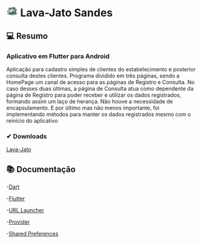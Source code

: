 # <img src="assets/icon.png" width="30" height="30"/></a> Lava-Jato Sandes 

## 💻 Resumo
### Aplicativo em Flutter para Android

Aplicação para cadastro simples de clientes do estabelecimento e posterior consulta destes clientes.
Programa dividido em três páginas, sendo a HomePage um canal de acesso para as páginas de Registro e Consulta. No caso desses duas últimas, a página de Consulta atua como dependente da página de Registro para poder receber e utilizar os dados registrados, formando assim um laço de herança. Não houve a necessidade de encapsulamento. E por último mas não menos importante, foi implementando métodos para manter os dados registrados mesmo com o reinício do aplicativo

### ✔ Downloads

[Lava-Jato](https://www.mediafire.com/file/rmyohay3ra4rai9/Lava-Jato.apk/file)

## 📚 Documentação
-[Dart](https://dart.dev/guides)

-[Flutter](https://docs.flutter.dev/)

-[URL Launcher](https://pub.dev/packages/url_launcher)

-[Provider](https://pub.dev/packages/provider)

-[Shared Preferences](https://pub.dev/packages/shared_preferences)
